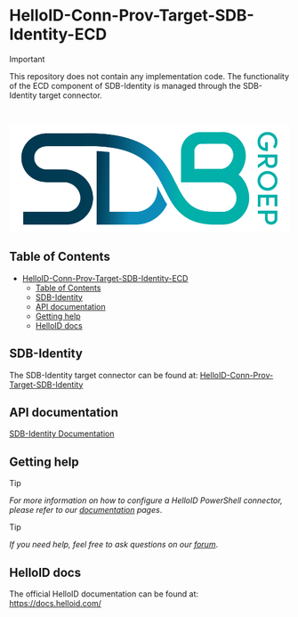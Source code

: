 # HelloID-Conn-Prov-Target-SDB-Identity-ECD

> [!IMPORTANT]
> This repository does not contain any implementation code. The functionality of the ECD component of SDB-Identity is managed through the SDB-Identity target connector.

<br />
<p align="center">
  <img src="https://github.com/Tools4everBV/HelloID-Conn-Prov-Target-SDBHR/blob/main/Logo.png?raw=true" alt="SDB Groep Logo">
</p>

## Table of Contents
- [HelloID-Conn-Prov-Target-SDB-Identity-ECD](#helloid-conn-prov-target-sdb-identity-ecd)
  - [Table of Contents](#table-of-contents)
  - [SDB-Identity](#sdb-identity)
  - [API documentation](#api-documentation)
  - [Getting help](#getting-help)
  - [HelloID docs](#helloid-docs)


## SDB-Identity
The SDB-Identity target connector can be found at: [HelloID-Conn-Prov-Target-SDB-Identity](https://github.com/Tools4everBV/HelloID-Conn-Prov-Target-SDB-Identity)

## API documentation
[SDB-Identity Documentation](https://support.sdbgroep.nl/portal/nl/kb/articles/sdb-identity-identity-access-management-iam#Wat_is_Identity_Access_Management_IAM)

## Getting help
> [!TIP]
> _For more information on how to configure a HelloID PowerShell connector, please refer to our [documentation](https://docs.helloid.com/en/provisioning/target-systems/powershell-v2-target-systems.html) pages_.

> [!TIP]
>  _If you need help, feel free to ask questions on our [forum](https://forum.helloid.com/forum/helloid-connectors/provisioning/5364-helloid-conn-prov-target-sdb-identity)_.

## HelloID docs

The official HelloID documentation can be found at: https://docs.helloid.com/